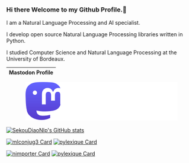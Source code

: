 ### Hi there Welcome to my Github Profile.👋

I am a Natural Language Processing and AI specialist.

I develop open source Natural Language Processing libraries written in Python.

I studied Computer Science and Natural Language Processing at the University of Bordeaux.

<div align='center'>

Mastodon Profile       |
:-------------------------:|
[![mastodon profile](https://raw.githubusercontent.com/mastodon/mastodon/main/lib/assets/wordmark.dark.png)](https://fosstodon.org/@SekouDiao)

</div>

[![SekouDiaoNlp's GitHub stats](https://github-readme-stats.vercel.app/api?username=SekouDiaoNlp&count_private=true&show_icons=true&theme=dark)](https://github.com/SekouDiaoNlp/)

<!--
[![SekouDiaoNlp's wakatime stats](https://github-readme-stats.vercel.app/api/wakatime?username=SekouDiaoNlp&theme=dark)](https://github.com/anuraghazra/github-readme-stats)
-->

[![mlconjug3 Card](https://github-readme-stats.vercel.app/api/pin/?username=SekouDiaoNlp&repo=mlconjug3&theme=dark)](https://github.com/SekouDiaoNlp/mlconjug3) [![pylexique Card](https://github-readme-stats.vercel.app/api/pin/?username=SekouDiaoNlp&repo=pylexique&theme=dark)](https://github.com/SekouDiaoNlp/pylexique)

[![nimporter Card](https://github-readme-stats.vercel.app/api/pin/?username=Pebaz&repo=nimporter&theme=dark)](https://github.com/Pebaz/nimporter) [![pylexique Card](https://github-readme-stats.vercel.app/api/pin/?username=juancarlospaco&repo=faster-than-csv&theme=dark)](https://github.com/juancarlospaco/faster-than-csv)

<!--
**SekouDiaoNlp/SekouDiaoNlp** is a ✨ _special_ ✨ repository because its `README.md` (this file) appears on your GitHub profile.

Here are some ideas to get you started:

- 🔭 I’m currently working on ...
- 🌱 I’m currently learning ...
- 👯 I’m looking to collaborate on ...
- 🤔 I’m looking for help with ...
- 💬 Ask me about ...
- 📫 How to reach me: ...
- 😄 Pronouns: ...
- ⚡ Fun fact: ...
-->
